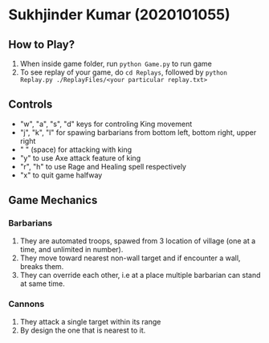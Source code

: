 # Sukhjinder Kumar (2020101055) 

## How to Play?

1. When inside game folder, run ``python Game.py`` to run game
2. To see replay of your game, do ``cd Replays``, followed by ``python Replay.py ./ReplayFiles/<your particular replay.txt>``

## Controls

- "w", "a", "s", "d" keys for controling King movement
- "j", "k", "l" for spawing barbarians from bottom left, bottom right, upper right
- " " (space) for attacking with king
- "y" to use Axe attack feature of king
- "r", "h" to use Rage and Healing spell respectively 
- "x" to quit game halfway 

## Game Mechanics 
### Barbarians
1. They are automated troops, spawed from 3 location of village (one at a time, and unlimited in number). 
2. They move toward nearest non-wall target and if encounter a wall, breaks them. 
3. They can override each other, i.e at a place multiple barbarian  can stand at same time.

### Cannons
1. They attack a single target within its range
2. By design the one that is nearest to it.